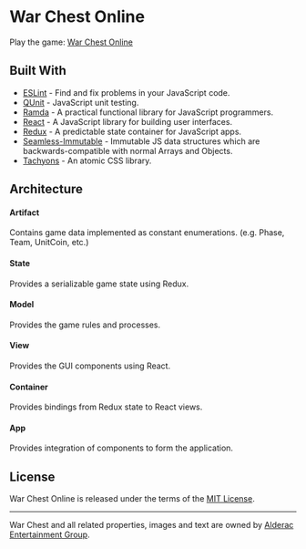 # War Chest Online

Play the game: [War Chest Online](https://jmthompson2015.github.io/war-chest/app/WarChestApp.html)

## Built With

- [ESLint](https://eslint.org/) - Find and fix problems in your JavaScript code.
- [QUnit](https://qunitjs.com/) - JavaScript unit testing.
- [Ramda](https://ramdajs.com) - A practical functional library for JavaScript programmers.
- [React](http://facebook.github.io/react/) - A JavaScript library for building user interfaces.
- [Redux](https://redux.js.org/) - A predictable state container for JavaScript apps.
- [Seamless-Immutable](https://github.com/rtfeldman/seamless-immutable) - Immutable JS data structures which are backwards-compatible with normal Arrays and Objects.
- [Tachyons](http://tachyons.io) - An atomic CSS library.

## Architecture

#### Artifact

Contains game data implemented as constant enumerations. (e.g. Phase, Team, UnitCoin, etc.)

#### State

Provides a serializable game state using Redux.

#### Model

Provides the game rules and processes.

#### View

Provides the GUI components using React.

#### Container

Provides bindings from Redux state to React views.

#### App

Provides integration of components to form the application.

## License

War Chest Online is released under the terms of the [MIT License](https://github.com/jmthompson2015/war-chest/blob/master/LICENSE).

---

War Chest and all related properties, images and text are owned by [Alderac Entertainment Group](https://www.alderac.com/warchest/).
